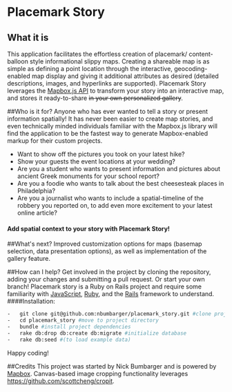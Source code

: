 # Placemark Story
## What it is
This application facilitates the effortless creation of placemark/ content-balloon style informational slippy maps. Creating a shareable map is as simple as defining a point location through the interactive, geocoding-enabled map display and giving it additional attributes as desired (detailed descriptions, images, and hyperlinks are supported). Placemark Story leverages the [Mapbox.js API](https://www.mapbox.com/mapbox.js/api/v2.1.9/) to transform your story into an interactive map, and stores it ready-to-share ~~in your own personalized gallery~~.

##Who is it for?
Anyone who has ever wanted to tell a story or present information spatially! It has never been easier to create map stories, and even technically minded individuals familiar with the Mapbox.js library will find the application to be the fastest way to generate Mapbox-enabled markup for their custom projects.
-   Want to show off the pictures you took on your latest hike?
-   Show your guests the event locations at your wedding?
-   Are you a student who wants to present information and pictures about ancient Greek monuments for your school report?
-   Are you a foodie who wants to talk about the best cheesesteak places in Philadelphia?
-   Are you a journalist who wants to include a spatial-timeline of the robbery you reported on, to add even more excitement to your latest online article?
#### Add spatial context to your story with Placemark Story!

##What's next?
Improved customization options for maps (basemap selection, data presentation options), as well as implementation of the gallery feature.

##How can I help?
Get involved in the project by cloning the repository, adding your changes and submitting a pull request. Or start your own branch! Placemark story is a Ruby on Rails project and require some familiarity with [JavaScript](http://www.w3schools.com/js/), [Ruby](https://www.ruby-lang.org/en/documentation/), and the [Rails](http://rubyonrails.org/download/) framework to understand.
####Installation:
```sh
-   git clone git@github.com:nbumbarger/placemark_story.git #clone project
-   cd placemark_story #move to project directory
-   bundle #install project dependencies
-   rake db:drop db:create db:migrate #initialize database
-   rake db:seed #(to load example data)
```
Happy coding!

##Credits
This project was started by Nick Bumbarger and is powered by [Mapbox](https://www.mapbox.com/). Canvas-based image cropping functionality leverages https://github.com/scottcheng/cropit.
